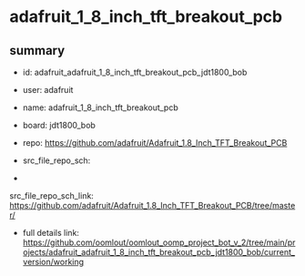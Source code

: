 # adafruit_1_8_inch_tft_breakout_pcb
 
## summary 
* id: adafruit_adafruit_1_8_inch_tft_breakout_pcb_jdt1800_bob
* user: adafruit
* name: adafruit_1_8_inch_tft_breakout_pcb
* board: jdt1800_bob
* repo: https://github.com/adafruit/Adafruit_1.8_Inch_TFT_Breakout_PCB



* src_file_repo_sch: 
*
 src_file_repo_sch_link: https://github.com/adafruit/Adafruit_1.8_Inch_TFT_Breakout_PCB/tree/master/
* full details link: https://github.com/oomlout/oomlout_oomp_project_bot_v_2/tree/main/projects/adafruit_adafruit_1_8_inch_tft_breakout_pcb_jdt1800_bob/current_version/working  






